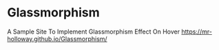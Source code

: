 # Glassmorphism
A Sample Site To Implement Glassmorphism Effect On Hover
https://mr-holloway.github.io/Glassmorphism/
